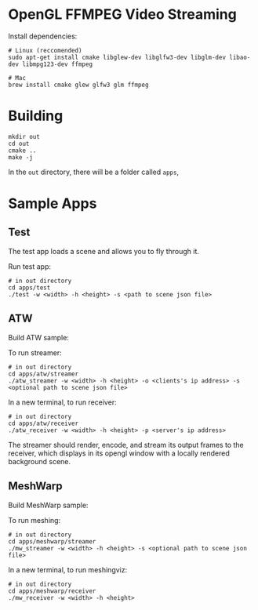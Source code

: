 # OpenGL FFMPEG Video Streaming

Install dependencies:
```
# Linux (reccomended)
sudo apt-get install cmake libglew-dev libglfw3-dev libglm-dev libao-dev libmpg123-dev ffmpeg
```

```
# Mac
brew install cmake glew glfw3 glm ffmpeg
```

# Building
```
mkdir out
cd out
cmake ..
make -j
```

In the `out` directory, there will be a folder called `apps`,

# Sample Apps

## Test

The test app loads a scene and allows you to fly through it.

Run test app:
```
# in out directory
cd apps/test
./test -w <width> -h <height> -s <path to scene json file>
```

## ATW

Build ATW sample:

To run streamer:
```
# in out directory
cd apps/atw/streamer
./atw_streamer -w <width> -h <height> -o <clients's ip address> -s <optional path to scene json file>
```

In a new terminal, to run receiver:
```
# in out directory
cd apps/atw/receiver
./atw_receiver -w <width> -h <height> -p <server's ip address>
```

The streamer should render, encode, and stream its output frames to the receiver, which displays in its opengl window with a locally rendered background scene.

## MeshWarp

Build MeshWarp sample:

To run meshing:
```
# in out directory
cd apps/meshwarp/streamer
./mw_streamer -w <width> -h <height> -s <optional path to scene json file>
```

In a new terminal, to run meshingviz:
```
# in out directory
cd apps/meshwarp/receiver
./mw_receiver -w <width> -h <height>
```
